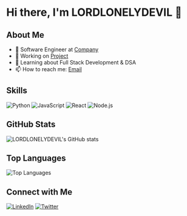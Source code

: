 # Hi there, I'm LORDLONELYDEVIL 👋

## About Me
- 💼 Software Engineer at [Company](https://company.com)
- 🔭 Working on [Project](https://github.com/LORDLONELYDEIL/project)
- 🌱 Learning about Full Stack Development & DSA
- 📫 How to reach me: [Email](mailto:lordlonelydevil001@gmail.com)

## Skills
![Python](https://img.shields.io/badge/-Python-333333?style=flat&logo=python)
![JavaScript](https://img.shields.io/badge/-JavaScript-333333?style=flat&logo=javascript)
![React](https://img.shields.io/badge/-React-333333?style=flat&logo=react)
![Node.js](https://img.shields.io/badge/-Node.js-333333?style=flat&logo=node.js)

## GitHub Stats
![LORDLONELYDEVIL's GitHub stats](https://github-readme-stats.vercel.app/api?username=LORDLONELYDEVIL&show_icons=true&theme=radical)

## Top Languages
![Top Languages](https://github-readme-stats.vercel.app/api/top-langs/?username=LORDLONELYDEVIL&layout=compact&theme=radical)

## Connect with Me
[![LinkedIn](https://img.shields.io/badge/-LinkedIn-0e76a8?style=flat&logo=Linkedin&logoColor=white)](https://linkedin.com/in/vignesh-s001)
[![Twitter](https://img.shields.io/badge/-Twitter-00acee?style=flat&logo=Twitter&logoColor=white)](https://twitter.com/)
